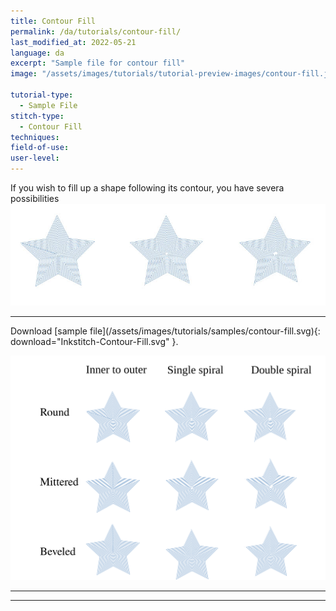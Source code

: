 ```yaml
---
title: Contour Fill
permalink: /da/tutorials/contour-fill/
last_modified_at: 2022-05-21
language: da
excerpt: "Sample file for contour fill"
image: "/assets/images/tutorials/tutorial-preview-images/contour-fill.jpg"

tutorial-type:
  - Sample File
stitch-type: 
  - Contour Fill
techniques:
field-of-use:
user-level: 
---
```


If you wish to fill up a shape following its contour, you have severa possibilities
![Contour Fill](/assets/images/tutorials/tutorial-preview-images/contour-fill.jpg)


<hr>
Download [sample file](/assets/images/tutorials/samples/contour-fill.svg){: download="Inkstitch-Contour-Fill.svg" }. 

![Contour Fill File](/assets/images/tutorials/samples/contour-fill.svg)




<hr>

<hr>
